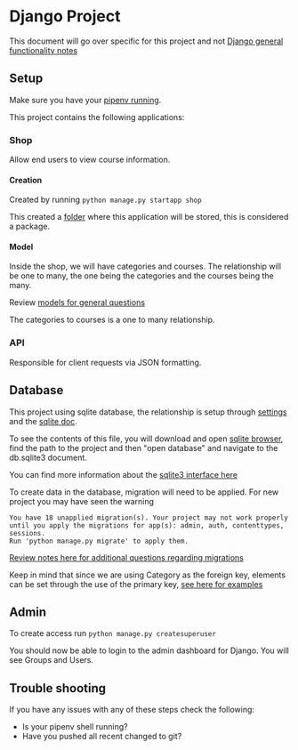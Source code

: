 # Django Project

This document will go over specific for this project and not [Django general functionality notes](../../Notes/Django.md)

## Setup

Make sure you have your [pipenv running](../../Notes/Django.md/#setup).

This project contains the following applications:

### Shop

Allow end users to view course information.

#### Creation
Created by running `python manage.py startapp shop`

This created a [folder](./shop/) where this application will be stored, this is considered a package.

#### Model

Inside the shop, we will have categories and courses. The relationship will be one to many, the one being the categories and the courses being the many.

Review [models for general questions](../../Notes/Django.md/#models)

The categories to courses is a one to many relationship.

### API

Responsible for client requests via JSON formatting.

## Database

This project using sqlite database, the relationship is setup through [settings](./base/settings.py) and the [sqlite doc](./db.sqlite3).

To see the contents of this file, you will download and open [sqlite browser](https://sqlitebrowser.org/), find the path to the project and then "open database" and navigate to the db.sqlite3 document.

You can find more information about the [sqlite3 interface here](https://docs.python.org/3/library/sqlite3.html)

To create data in the database, migration will need to be applied. For new project  you may have seen the warning 

```
You have 18 unapplied migration(s). Your project may not work properly until you apply the migrations for app(s): admin, auth, contenttypes, sessions.
Run 'python manage.py migrate' to apply them.
``` 

[Review notes here for additional questions regarding migrations](../../Notes/Django.md/#migrations)

Keep in mind that since we are using Category as the foreign key, elements can be set through the use of the primary key, [see here for examples](../../Notes/Django.md/#database)

## Admin

To create access run `python manage.py createsuperuser`

You should now be able to login to the admin dashboard for Django. You will see Groups and Users.

## Trouble shooting

If you have any issues with any of these steps check the following:

- Is your pipenv shell running?
- Have you pushed all recent changed to git?